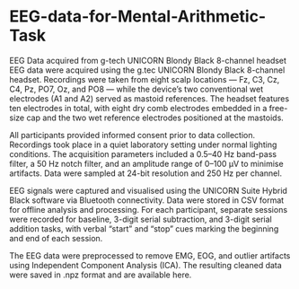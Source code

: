 # EEG-data-for-Mental-Arithmetic-Task
EEG Data acquired from g-tech UNICORN Blondy Black 8-channel headset
EEG data were acquired using the g.tec UNICORN Blondy Black 8-channel headset. Recordings were taken from eight scalp locations — Fz, C3, Cz, C4, Pz, PO7, Oz, and PO8 — while the device’s two conventional wet electrodes (A1 and A2) served as mastoid references. The headset features ten electrodes in total, with eight dry comb electrodes embedded in a free-size cap and the two wet reference electrodes positioned at the mastoids.

All participants provided informed consent prior to data collection. Recordings took place in a quiet laboratory setting under normal lighting conditions. The acquisition parameters included a 0.5–40 Hz band-pass filter, a 50 Hz notch filter, and an amplitude range of 0–100 µV to minimise artifacts. Data were sampled at 24-bit resolution and 250 Hz per channel.

EEG signals were captured and visualised using the UNICORN Suite Hybrid Black software via Bluetooth connectivity. Data were stored in CSV format for offline analysis and processing. For each participant, separate sessions were recorded for baseline, 3-digit serial subtraction, and 3-digit serial addition tasks, with verbal “start” and “stop” cues marking the beginning and end of each session.

The EEG data were preprocessed to remove EMG, EOG, and outlier artifacts using Independent Component Analysis (ICA). The resulting cleaned data were saved in .npz format and are available here.

